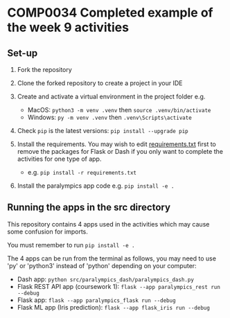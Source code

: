 # COMP0034 Completed example of the week 9 activities

## Set-up

1. Fork the repository
2. Clone the forked repository to create a project in your IDE
3. Create and activate a virtual environment in the project folder e.g.

    - MacOS: `python3 -m venv .venv` then `source .venv/bin/activate`
    - Windows: `py -m venv .venv` then `.venv\Scripts\activate`
4. Check `pip` is the latest versions: `pip install --upgrade pip`
5. Install the requirements. You may wish to edit [requirements.txt](requirements.txt) first to remove the packages for
   Flask or Dash if you only want to complete the activities for one type of app.

    - e.g. `pip install -r requirements.txt`
6. Install the paralympics app code e.g. `pip install -e .`

## Running the apps in the src directory

This repository contains 4 apps used in the activities which may cause some confusion for imports.

You must remember to run `pip install -e .`

The 4 apps can be run from the terminal as follows, you may need to use 'py' or 'python3' instead of 'python' depending
on your computer:

- Dash app: `python src/paralympics_dash/paralympics_dash.py`
- Flask REST API app (coursework 1): `flask --app paralympics_rest run --debug`
- Flask app: `flask --app paralympics_flask run --debug`
- Flask ML app (Iris prediction): `flask --app flask_iris run --debug`